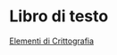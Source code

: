 # Libro di testo
[Elementi di Crittografia](https://www.pisauniversitypress.it/scheda-libro/anna-bernasconi-fabrizio-luccio-paolo-ferragina/elementi-di-crittografia-978867414604-254809.html)

